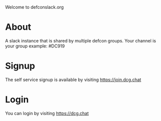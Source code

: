 Welcome to defconslack.org

# About

A slack instance that is shared by multiple defcon groups.  Your channel is your group example: #DC919


# Signup

The self service signup is available by visiting https://join.dcg.chat

# Login

You can login by visiting https://dcg.chat


